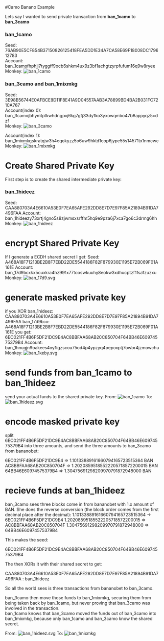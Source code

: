 #Camo Banano Example

Lets say I wanted to send private transaction from **ban_1camo** to **ban_3camo**

### ban\_1camo
Seed:    76AB90E5CF854B37150826125418FEA5DD1E34A7CA58E69F18008DC179612783  
Account: ban_1camofhphjj7tyggff9ocb6shkm4ux9z3bf1achgtzyrpfufum16q9w8ryee  
Monkey:  ![ban_1camo](ban_1camo.svg "monKey")

### ban\_3camo and ban\_1mixmkg
Seed:    3E98B56744E0AFBCE8D11F8E41A9D04557AAB3A78899BD4BA2B031FC7210A767  
Account(index 0): ban_3camojbhymtptkwhdngpxj6kg7gfj33dy1ko3yxowqmbo47b8appyqz5cdzf  
Monkey:  ![ban_3camo](ban_3camo.svg "monKey")

Account(index 1): ban_1mixmkgskratqjw3h4eqokyzz5o6uw9hktd1cop6jype55s14571tx1nmcwc
Monkey:  ![ban_1mixmkg](ban_1mixmkg.svg "monKey")

# Create Shared Private Key
First step is to create the shared intermediate private key:

### ban_1hideez
Seed:    CAA880703A4E6610A53E0F7EA65AFE292DD8E7D7E97F85A21894B91DA7496FAA
Account: ban_1hideezy73xrtj4gno5s8zjwmsxsrffm5hq9e9pza6j7xca7go6c3drmg6hh
Monkey:  ![ban_1hideez](ban_1hideez.svg "monKey")

# encrypt Shared Private Key
If I generate a ECDH shared secret I get:
Seed:    A468A18F71213BE2B8F7EBD22DE5544186F82F879930E1195E72B069F01A161E
Account: ban_17d9bcxkx5cuxkra4hz991x77tooswkuuhy8eokw3xdhucptzf1fsa1zuzxu
Monkey:  ![ban_17d9.svg](ban_17d9.svg "monKey")

# generate masked private key

if you XOR
ban_1hideez: CAA880703A4E6610A53E0F7EA65AFE292DD8E7D7E97F85A21894B91DA7496FAA
ban_17d9bcx: A468A18F71213BE2B8F7EBD22DE5544186F82F879930E1195E72B069F01A161E
you get:     6EC021FF4B6F5DF21DC9E4AC8BBFAA68AB20C850704F64BB46E60974575379B4
Account:     ban_1hnuqjn9oakees4oy1igzscou75od4p4ypzyq4pepoxptj7owbr4jzmowchu
Monkey:  ![ban_1keby.svg](ban_1keby.svg "monKey")

# send funds from ban_1camo to ban_1hideez

send your actual funds to the shared private key.
From: ![ban_1camo](ban_1camo.svg "monKey")
To:   ![ban_1hideez.svg](ban_1hideez.svg "monKey")

# encode masked private key 

split 6EC021FF4B6F5DF21DC9E4AC8BBFAA68AB20C850704F64BB46E60974575379B4 into three amounts, and send the three amounts to ban_3camo from bananobet:

6EC021FF4B6F5DF21DC9E4 => 1.10133889161660794165723515364 BAN
AC8BBFAA68AB20C850704F => 1.20208595185522205718572200015 BAN
64BB46E60974575379B4   => 1.30475691298209970791872948000 BAN

# recieve funds at ban_1hideez

ban\_3camo sees three blocks come in from bananobet with 1.x amount of BAN.
She does the reverse conversion (the block order comes from the first decimal place after the decimal):
1.10133889161660794165723515364 -> 6EC021FF4B6F5DF21DC9E4
1.20208595185522205718572200015 => AC8BBFAA68AB20C850704F
1.30475691298209970791872948000 => 64BB46E60974575379B4

This makes the seed: 

6EC021FF4B6F5DF21DC9E4AC8BBFAA68AB20C850704F64BB46E60974575379B4

The then XORs it with their shared secret to get:

CAA880703A4E6610A53E0F7EA65AFE292DD8E7D7E97F85A21894B91DA7496FAA : ban_1hideez

So all the world sees is three transactions from bananobet to ban\_3camo.

ban\_3camo then move those funds to ban\_1mixmkg, securing them from being taken back by ban\_1camo, but never proving that ban\_3camo was involved in the transaction.  
ban\_1camo knows that ban\_3camo moved the funds out of ban\_3camo into ban\_1mixmkg, because only ban\_1camo and ban\_3camo know the shared secret.  


From:  ![ban_1hideez.svg](ban_1hideez.svg "monKey")
To:    ![ban_1mixmkg](ban_1mixmkg.svg "monKey")
